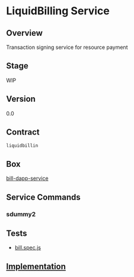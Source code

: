 LiquidBilling Service
=================

## Overview
Transaction signing service for resource payment

## Stage
WIP

## Version
0.0

## Contract

```liquidbillin```

## Box
[bill-dapp-service](../../developers/boxes/bill-dapp-service)

## Service Commands
### sdummy2
## Tests 
* [bill.spec.js](https://github.com/liquidapps-io/zeus-sdk/tree/master/boxes/groups/services/bill-dapp-service/test/bill.spec.js)
## [Implementation](https://github.com/liquidapps-io/zeus-sdk/tree/master/boxes/groups/services/bill-dapp-service/contracts/eos/dappservices/_bill_impl.hpp)
